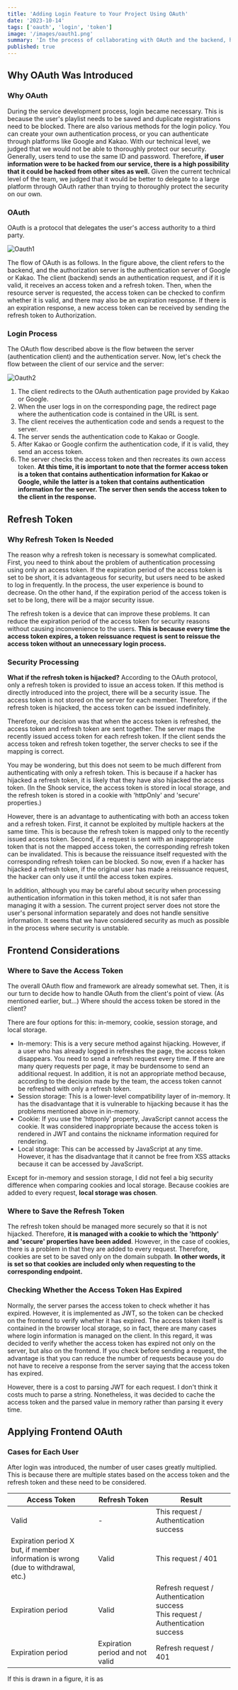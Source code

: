 ```yaml
---
title: 'Adding Login Feature to Your Project Using OAuth'
date: '2023-10-14'
tags: ['oauth', 'login', 'token']
image: '/images/oauth1.png'
summary: 'In the process of collaborating with OAuth and the backend, here are some concerns I had on the frontend.'
published: true
---
```


## Why OAuth Was Introduced
### Why OAuth

During the service development process, login became necessary. This is because the user's playlist needs to be saved and duplicate registrations need to be blocked. There are also various methods for the login policy. You can create your own authentication process, or you can authenticate through platforms like Google and Kakao. With our technical level, we judged that we would not be able to thoroughly protect our security. Generally, users tend to use the same ID and password. Therefore, **if user information were to be hacked from our service, there is a high possibility that it could be hacked from other sites as well.** Given the current technical level of the team, we judged that it would be better to delegate to a large platform through OAuth rather than trying to thoroughly protect the security on our own.

### OAuth

OAuth is a protocol that delegates the user's access authority to a third party.

![Oauth1](/images/oauth1.png)

The flow of OAuth is as follows. In the figure above, the client refers to the backend, and the authorization server is the authentication server of Google or Kakao. The client (backend) sends an authentication request, and if it is valid, it receives an access token and a refresh token. Then, when the resource server is requested, the access token can be checked to confirm whether it is valid, and there may also be an expiration response. If there is an expiration response, a new access token can be received by sending the refresh token to Authorization.

### Login Process

The OAuth flow described above is the flow between the server (authentication client) and the authentication server. Now, let's check the flow between the client of our service and the server:

![Oauth2](/images/oauth2.png)

1. The client redirects to the OAuth authentication page provided by Kakao or Google.
2. When the user logs in on the corresponding page, the redirect page where the authentication code is contained in the URL is sent.
3. The client receives the authentication code and sends a request to the server.
4. The server sends the authentication code to Kakao or Google.
5. After Kakao or Google confirm the authentication code, if it is valid, they send an access token.
6. The server checks the access token and then recreates its own access token. **At this time, it is important to note that the former access token is a token that contains authentication information for Kakao or Google, while the latter is a token that contains authentication information for the server. The server then sends the access token to the client in the response.**

## Refresh Token

### Why Refresh Token Is Needed

The reason why a refresh token is necessary is somewhat complicated. First, you need to think about the problem of authentication processing using only an access token. If the expiration period of the access token is set to be short, it is advantageous for security, but users need to be asked to log in frequently. In the process, the user experience is bound to decrease. On the other hand, if the expiration period of the access token is set to be long, there will be a major security issue.

The refresh token is a device that can improve these problems. It can reduce the expiration period of the access token for security reasons without causing inconvenience to the users. **This is because every time the access token expires, a token reissuance request is sent to reissue the access token without an unnecessary login process.**

### Security Processing

**What if the refresh token is hijacked?** According to the OAuth protocol, only a refresh token is provided to issue an access token. If this method is directly introduced into the project, there will be a security issue. The access token is not stored on the server for each member. Therefore, if the refresh token is hijacked, the access token can be issued indefinitely.

Therefore, our decision was that when the access token is refreshed, the access token and refresh token are sent together. The server maps the recently issued access token for each refresh token. If the client sends the access token and refresh token together, the server checks to see if the mapping is correct.

You may be wondering, but this does not seem to be much different from authenticating with only a refresh token. This is because if a hacker has hijacked a refresh token, it is likely that they have also hijacked the access token. (In the Shook service, the access token is stored in local storage, and the refresh token is stored in a cookie with 'httpOnly' and 'secure' properties.)

However, there is an advantage to authenticating with both an access token and a refresh token. First, it cannot be exploited by multiple hackers at the same time. This is because the refresh token is mapped only to the recently issued access token. Second, if a request is sent with an inappropriate token that is not the mapped access token, the corresponding refresh token can be invalidated. This is because the reissuance itself requested with the corresponding refresh token can be blocked. So now, even if a hacker has hijacked a refresh token, if the original user has made a reissuance request, the hacker can only use it until the access token expires.

In addition, although you may be careful about security when processing authentication information in this token method, it is not safer than managing it with a session. The current project server does not store the user's personal information separately and does not handle sensitive information. It seems that we have considered security as much as possible in the process where security is unstable.

## Frontend Considerations

### Where to Save the Access Token

The overall OAuth flow and framework are already somewhat set. Then, it is our turn to decide how to handle OAuth from the client's point of view. (As mentioned earlier, but...) Where should the access token be stored in the client?

There are four options for this: in-memory, cookie, session storage, and local storage.

- In-memory: This is a very secure method against hijacking. However, if a user who has already logged in refreshes the page, the access token disappears. You need to send a refresh request every time. If there are many query requests per page, it may be burdensome to send an additional request. In addition, it is not an appropriate method because, according to the decision made by the team, the access token cannot be refreshed with only a refresh token.
- Session storage: This is a lower-level compatibility layer of in-memory. It has the disadvantage that it is vulnerable to hijacking because it has the problems mentioned above in in-memory.
- Cookie: If you use the 'httponly' property, JavaScript cannot access the cookie. It was considered inappropriate because the access token is rendered in JWT and contains the nickname information required for rendering.
- Local storage: This can be accessed by JavaScript at any time. However, it has the disadvantage that it cannot be free from XSS attacks because it can be accessed by JavaScript.

Except for in-memory and session storage, I did not feel a big security difference when comparing cookies and local storage. Because cookies are added to every request, **local storage was chosen**.

### Where to Save the Refresh Token

The refresh token should be managed more securely so that it is not hijacked. Therefore, **it is managed with a cookie to which the 'httponly' and 'secure' properties have been added**. However, in the case of cookies, there is a problem in that they are added to every request. Therefore, cookies are set to be saved only on the domain subpath. **In other words, it is set so that cookies are included only when requesting to the corresponding endpoint.**

### Checking Whether the Access Token Has Expired

Normally, the server parses the access token to check whether it has expired. However, it is implemented as JWT, so the token can be checked on the frontend to verify whether it has expired. The access token itself is contained in the browser local storage, so in fact, there are many cases where login information is managed on the client. In this regard, it was decided to verify whether the access token has expired not only on the server, but also on the frontend. If you check before sending a request, the advantage is that you can reduce the number of requests because you do not have to receive a response from the server saying that the access token has expired.

However, there is a cost to parsing JWT for each request. I don't think it costs much to parse a string. Nonetheless, it was decided to cache the access token and the parsed value in memory rather than parsing it every time.

## Applying Frontend OAuth

### Cases for Each User

After login was introduced, the number of user cases greatly multiplied. This is because there are multiple states based on the access token and the refresh token and these need to be considered.

| Access Token | Refresh Token | Result |
| --- | --- | --- |
| Valid | - | This request / Authentication success |
| Expiration period X <br>but, if member information is wrong (due to withdrawal, etc.) | Valid | This request / 401 |
| Expiration period | Valid | Refresh request / Authentication success <br>This request / Authentication success |
| Expiration period | Expiration period and not valid | Refresh request / 401 |

If this is drawn in a figure, it is as